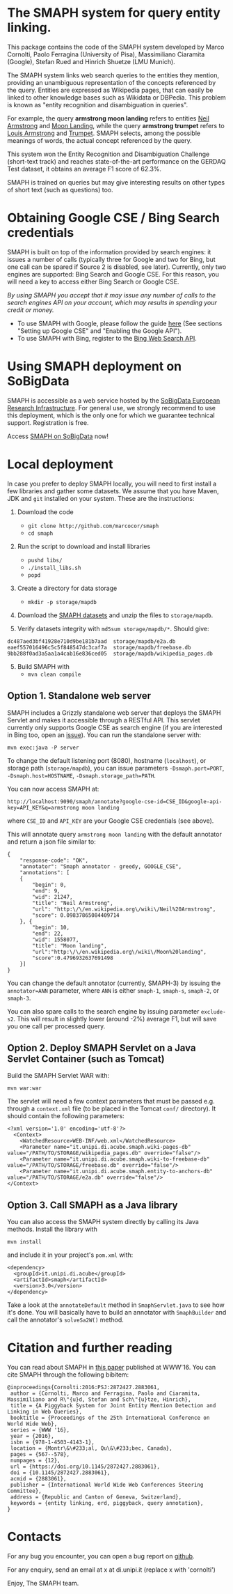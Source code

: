 The SMAPH system for query entity linking.
=============

This package contains the code of the SMAPH system developed by Marco Cornolti, Paolo Ferragina (University of Pisa), Massimiliano Ciaramita (Google), Stefan Rued and Hinrich Shuetze (LMU Munich).

The SMAPH system links web search queries to the entities they mention, providing an unambiguous representation of the concepts referenced by the query. Entities are expressed as Wikipedia pages, that can easily be linked to other knowledge bases such as Wikidata or DBPedia. This problem is known as "entity recognition and disambiguation in queries".

For example, the query **armstrong moon landing** refers to entities [Neil Armstrong](http://en.wikipedia.org/wiki/Neil_Armstrong) and [Moon Landing](http://en.wikipedia.org/wiki/Moon_landing), while the query **armstrong trumpet** refers to [Louis Armstrong](http://en.wikipedia.org/wiki/Louis_Armstrong) and [Trumpet](http://en.wikipedia.org/wiki/Trumpet). SMAPH selects, among the possible meanings of words, the actual concept referenced by the query.

This system won the Entity Recognition and Disambiguation Challenge (short-text track) and reaches state-of-the-art performance on the GERDAQ Test dataset, it obtains an average F1 score of 62.3%.

SMAPH is trained on queries but may give interesting results on other types of short text (such as questions) too.

# Obtaining Google CSE / Bing Search credentials
SMAPH is built on top of the information provided by search engines: it issues a number of calls (typically three for Google and two for Bing, but one call can be spared if Source 2 is disabled, see later). Currently, only two engines are supported: Bing Search and Google CSE. For this reason, you will need a key to access either Bing Search or Google CSE.

*By using SMAPH you accept that it may issue  any number of calls to the search engines API on your account, which may results in spending your credit or money.*

- To use SMAPH with Google, please follow the guide [here](https://sobigdata.d4science.org/group/smaph/documentation) (See sections "Setting up Google CSE" and "Enabling the Google API").
- To use SMAPH with Bing, register to the [Bing Web Search API](https://azure.microsoft.com/en-us/pricing/details/cognitive-services/search-api/).

# Using SMAPH deployment on SoBigData
SMAPH is accessible as a web service hosted by the [SoBigData European Research Infrastructure](www.sobigdata.eu). For general use, we strongly recommend to use this deployment, which is the only one for which we guarantee technical support. Registration is free.

Access [SMAPH on SoBigData](https://sobigdata.d4science.org/group/smaph) now!

# Local deployment
In case you prefer to deploy SMAPH locally, you will need to first install a few libraries and gather some datasets. We assume that you have Maven, JDK and `git` installed on your system. These are the instructions:

1. Download the code
	* `git clone http://github.com/marcocor/smaph`
	* `cd smaph`

2. Run the script to download and install libraries
	* `pushd libs/`
	* `./install_libs.sh`
	* `popd`

3. Create a directory for data storage
	* `mkdir -p storage/mapdb`

4. Download the [SMAPH datasets](https://groviera1.di.unipi.it:5001/sharing/xtEQJlHVR) and unzip the files to `storage/mapdb`.

5. Verify datasets integrity with `md5sum storage/mapdb/*`. Should give:
```
dc487aed3bf41928e710d9be181b7aad  storage/mapdb/e2a.db
eaef557016496c5c5f848547dc3caf7a  storage/mapdb/freebase.db
9bb288f0ad3a5aa1a4cab16e836ced05  storage/mapdb/wikipedia_pages.db
```

5. Build SMAPH with
	* `mvn clean compile`

## Option 1. Standalone web server
SMAPH includes a Grizzly standalone web server that deploys the SMAPH Servlet and makes it accessible through a RESTful API. This servlet currently only supports Google CSE as search engine (if you are interested in Bing too, open an [issue](https://github.com/marcocor/smaph/issues)). You can run the standalone server with:

`mvn exec:java -P server`

To change the default listening port (8080), hostname (`localhost`), or storage path (`storage/mapdb`), you can issue parameters `-Dsmaph.port=PORT`, `-Dsmaph.host=HOSTNAME`, `-Dsmaph.storage_path=PATH`.

You can now access SMAPH at:

```
http://localhost:9090/smaph/annotate?google-cse-id=CSE_ID&google-api-key=API_KEY&q=armstrong moon landing
```

where `CSE_ID` and `API_KEY` are your Google CSE credentials (see above).

This will annotate query `armstrong moon landing` with the default annotator and return a json file similar to:
```
{
	"response-code": "OK",
	"annotator": "Smaph annotator - greedy, GOOGLE_CSE",
	"annotations": [
	{
		"begin": 0,
		"end": 9,
		"wid": 21247,
		"title": "Neil Armstrong",
		"url": "http:\/\/en.wikipedia.org\/wiki\/Neil%20Armstrong",
		"score": 0.09837865084409714
	}, {
		"begin": 10,
		"end": 22,
		"wid": 1558077,
		"title": "Moon landing",
		"url":"http:\/\/en.wikipedia.org\/wiki\/Moon%20landing",
		"score":0.4796932637691498
	}]
}
```


You can change the default annotator (currently, SMAPH-3) by issuing the `annotator=ANN` parameter, where `ANN` is either `smaph-1`, `smaph-s`, `smaph-2`, or `smaph-3`.

You can also spare calls to the search engine by issuing parameter `exclude-s2`. This will result in slightly lower (around -2%) average F1, but will save you one call per processed query.

## Option 2. Deploy SMAPH Servlet on a Java Servlet Container (such as Tomcat)

Build the SMAPH Servlet WAR with:

`mvn war:war`

The servlet will need a few context parameters that must be passed e.g. through a `context.xml` file (to be placed in the Tomcat `conf/` directory). It should contain the following parameters:
```
<?xml version='1.0' encoding='utf-8'?>
  <Context>
    <WatchedResource>WEB-INF/web.xml</WatchedResource>
    <Parameter name="it.unipi.di.acube.smaph.wiki-pages-db" value="/PATH/TO/STORAGE/wikipedia_pages.db" override="false"/>
    <Parameter name="it.unipi.di.acube.smaph.wiki-to-freebase-db" value="/PATH/TO/STORAGE/freebase.db" override="false"/>
    <Parameter name="it.unipi.di.acube.smaph.entity-to-anchors-db" value="/PATH/TO/STORAGE/e2a.db" override="false"/>
</Context>
```

## Option 3. Call SMAPH as a Java library
You can also access the SMAPH system directly by calling its Java methods. Install the library with

`mvn install`

and include it in your project's `pom.xml` with:

```
<dependency>
  <groupId>it.unipi.di.acube</groupId>
  <artifactId>smaph</artifactId>
  <version>3.0</version>
</dependency>
```
Take a look at the `annotateDefault` method in `SmaphServlet.java` to see how it's done. You will basically have to build an annotator with `SmaphBuilder` and call the annotator's `solveSa2W()` method.

# Citation and further reading
You can read about SMAPH in [this paper](http://dl.acm.org/citation.cfm?id=2883061&CFID=942489270&CFTOKEN=37300508) published at WWW'16.
You can cite SMAPH through the following bibitem:
```
@inproceedings{Cornolti:2016:PSJ:2872427.2883061,
 author = {Cornolti, Marco and Ferragina, Paolo and Ciaramita, Massimiliano and R\"{u}d, Stefan and Sch\"{u}tze, Hinrich},
 title = {A Piggyback System for Joint Entity Mention Detection and Linking in Web Queries},
 booktitle = {Proceedings of the 25th International Conference on World Wide Web},
 series = {WWW '16},
 year = {2016},
 isbn = {978-1-4503-4143-1},
 location = {Montr\&\#233;al, Qu\&\#233;bec, Canada},
 pages = {567--578},
 numpages = {12},
 url = {https://doi.org/10.1145/2872427.2883061},
 doi = {10.1145/2872427.2883061},
 acmid = {2883061},
 publisher = {International World Wide Web Conferences Steering Committee},
 address = {Republic and Canton of Geneva, Switzerland},
 keywords = {entity linking, erd, piggyback, query annotation},
} 
```
# Contacts
For any bug you encounter, you can open a bug report on [github](http://github.com/marcor/smaph).

For any enquiry, send an email at x at di.unipi.it (replace x with 'cornolti')

Enjoy,
The SMAPH team.
